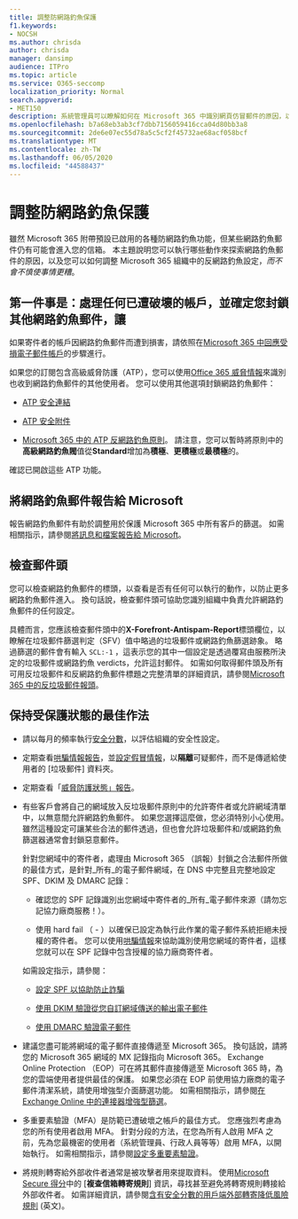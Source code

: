 ```yaml
---
title: 調整防網路釣魚保護
f1.keywords:
- NOCSH
ms.author: chrisda
author: chrisda
manager: dansimp
audience: ITPro
ms.topic: article
ms.service: O365-seccomp
localization_priority: Normal
search.appverid:
- MET150
description: 系統管理員可以瞭解如何在 Microsoft 365 中識別網頁仿冒郵件的原因，以及如何防止未來的更多網路釣魚郵件。
ms.openlocfilehash: b7a68eb3ab3cf7dbb7156059416cca04d80bb3a8
ms.sourcegitcommit: 2de6e07ec55d78a5c5cf2f45732ae68acf058bcf
ms.translationtype: MT
ms.contentlocale: zh-TW
ms.lasthandoff: 06/05/2020
ms.locfileid: "44588437"
---
```

# <a name="tune-anti-phishing-protection"></a>調整防網路釣魚保護

雖然 Microsoft 365 附帶預設已啟用的各種防網路釣魚功能，但某些網路釣魚郵件仍有可能會進入您的信箱。 本主題說明您可以執行哪些動作來探索網路釣魚郵件的原因，以及您可以如何調整 Microsoft 365 組織中的反網路釣魚設定，_而不會不慎使事情更糟_。

## <a name="first-things-first-deal-with-any-compromised-accounts-and-make-sure-you-block-any-more-phishing-messages-from-getting-through"></a>第一件事是：處理任何已遭破壞的帳戶，並確定您封鎖其他網路釣魚郵件，讓

如果寄件者的帳戶因網路釣魚郵件而遭到損害，請依照在[Microsoft 365 中回應受損電子郵件帳戶](responding-to-a-compromised-email-account.md)的步驟進行。

如果您的訂閱包含高級威脅防護（ATP），您可以使用[Office 365 威脅情報](office-365-ti.md)來識別也收到網路釣魚郵件的其他使用者。 您可以使用其他選項封鎖網路釣魚郵件：

- [ATP 安全連結](set-up-atp-safe-links-policies.md)

- [ATP 安全附件](set-up-atp-safe-attachments-policies.md)

- [Microsoft 365 中的 ATP 反網路釣魚原則](configure-atp-anti-phishing-policies.md)。 請注意，您可以暫時將原則中的**高級網路釣魚閥**值從**Standard**增加為**積極**、**更積極**或**最積極**的。

確認已開啟這些 ATP 功能。

## <a name="report-the-phishing-message-to-microsoft"></a>將網路釣魚郵件報告給 Microsoft

報告網路釣魚郵件有助於調整用於保護 Microsoft 365 中所有客戶的篩選。 如需相關指示，請參閱[將訊息和檔案報告給 Microsoft](report-junk-email-messages-to-microsoft.md)。

## <a name="inspect-the-message-headers"></a>檢查郵件頭

您可以檢查網路釣魚郵件的標頭，以查看是否有任何可以執行的動作，以防止更多網路釣魚郵件進入。 換句話說，檢查郵件頭可協助您識別組織中負責允許網路釣魚郵件的任何設定。

具體而言，您應該檢查郵件頭中的**X-Forefront-Antispam-Report**標頭欄位，以瞭解在垃圾郵件篩選判定（SFV）值中略過的垃圾郵件或網路釣魚篩選跡象。 略過篩選的郵件會有輸入 `SCL:-1` ，這表示您的其中一個設定是透過覆寫由服務所決定的垃圾郵件或網路釣魚 verdicts，允許這封郵件。 如需如何取得郵件頭及所有可用反垃圾郵件和反網路釣魚郵件標題之完整清單的詳細資訊，請參閱[Microsoft 365 中的反垃圾郵件報頭](anti-spam-message-headers.md)。

## <a name="best-practices-to-stay-protected"></a>保持受保護狀態的最佳作法

- 請以每月的頻率執行[安全分數](../mtp/microsoft-secure-score.md)，以評估組織的安全性設定。

- 定期查看[哄騙情報報告](learn-about-spoof-intelligence.md)，並[設定假冒情報](set-up-anti-phishing-policies.md#spoof-settings)，以**隔離**可疑郵件，而不是傳遞給使用者的 [垃圾郵件] 資料夾。

- 定期查看「[威脅防護狀態」報告](view-reports-for-atp.md#threat-protection-status-report)。

- 有些客戶會將自己的網域放入反垃圾郵件原則中的允許寄件者或允許網域清單中，以無意間允許網路釣魚郵件。 如果您選擇這麼做，您必須特別小心使用。 雖然這種設定可讓某些合法的郵件透過，但也會允許垃圾郵件和/或網路釣魚篩選器通常會封鎖惡意郵件。

  針對您網域中的寄件者，處理由 Microsoft 365 （誤報）封鎖之合法郵件所做的最佳方式，是針對_所有_的電子郵件網域，在 DNS 中完整且完整地設定 SPF、DKIM 及 DMARC 記錄：

  - 確認您的 SPF 記錄識別出您網域中寄件者的_所有_電子郵件來源（請勿忘記協力廠商服務！）。

  - 使用 hard fail （ \- ）以確保已設定為執行此作業的電子郵件系統拒絕未授權的寄件者。 您可以使用[哄騙情報](learn-about-spoof-intelligence.md)來協助識別使用您網域的寄件者，這樣您就可以在 SPF 記錄中包含授權的協力廠商寄件者。

  如需設定指示，請參閱：
  
  - [設定 SPF 以協助防止詐騙](set-up-spf-in-office-365-to-help-prevent-spoofing.md)

  - [使用 DKIM 驗證從您自訂網域傳送的輸出電子郵件](use-dkim-to-validate-outbound-email.md)

  - [使用 DMARC 驗證電子郵件](use-dmarc-to-validate-email.md)

- 建議您盡可能將網域的電子郵件直接傳遞至 Microsoft 365。 換句話說，請將您的 Microsoft 365 網域的 MX 記錄指向 Microsoft 365。 Exchange Online Protection （EOP）可在將其郵件直接傳遞至 Microsoft 365 時，為您的雲端使用者提供最佳的保護。 如果您必須在 EOP 前使用協力廠商的電子郵件清潔系統，請使用增強型介面篩選功能。 如需相關指示，請參閱[在 Exchange Online 中的連接器增強型篩選](https://docs.microsoft.com/Exchange/mail-flow-best-practices/use-connectors-to-configure-mail-flow/enhanced-filtering-for-connectors)。

- 多重要素驗證（MFA）是防範已遭破壞之帳戶的最佳方式。 您應強烈考慮為您的所有使用者啟用 MFA。 針對分段的方法，在您為所有人啟用 MFA 之前，先為您最機密的使用者（系統管理員、行政人員等等）啟用 MFA，以開始執行。 如需相關指示，請參閱[設定多重要素驗證](../../admin/security-and-compliance/set-up-multi-factor-authentication.md)。

- 將規則轉寄給外部收件者通常是被攻擊者用來提取資料。 使用[Microsoft Secure 得分](../mtp/microsoft-secure-score.md)中的 [**複查信箱轉寄規則**] 資訊，尋找甚至避免將轉寄規則轉接給外部收件者。 如需詳細資訊，請參閱[含有安全分數的用戶端外部轉寄降低風險規則](https://docs.microsoft.com/archive/blogs/office365security/mitigating-client-external-forwarding-rules-with-secure-score) (英文)。

